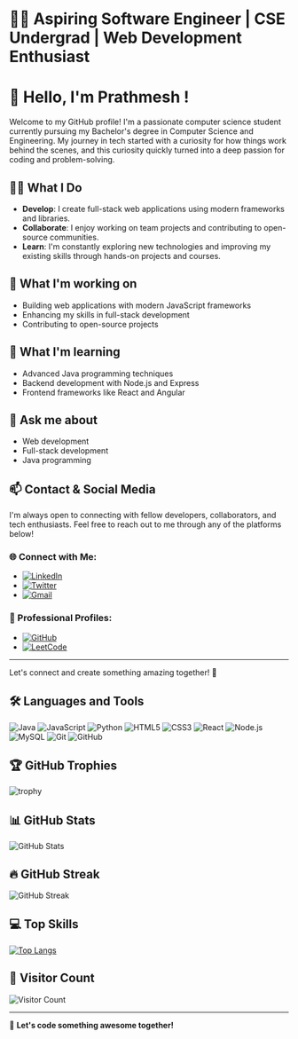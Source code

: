 # 👨‍💻 Aspiring Software Engineer | CSE Undergrad | Web Development Enthusiast

# 👋 Hello, I'm Prathmesh !

Welcome to my GitHub profile! I'm a passionate computer science student currently pursuing my Bachelor's degree in Computer Science and Engineering. My journey in tech started with a curiosity for how things work behind the scenes, and this curiosity quickly turned into a deep passion for coding and problem-solving.

## 👨‍💻 What I Do
- **Develop**: I create full-stack web applications using modern frameworks and libraries.
- **Collaborate**: I enjoy working on team projects and contributing to open-source communities.
- **Learn**: I'm constantly exploring new technologies and improving my existing skills through hands-on projects and courses.

## 🔭 What I'm working on
- Building web applications with modern JavaScript frameworks
- Enhancing my skills in full-stack development
- Contributing to open-source projects

## 🌱 What I'm learning
- Advanced Java programming techniques
- Backend development with Node.js and Express
- Frontend frameworks like React and Angular

## 💬 Ask me about
- Web development
- Full-stack development
- Java programming

## 📫 Contact & Social Media

I'm always open to connecting with fellow developers, collaborators, and tech enthusiasts. Feel free to reach out to me through any of the platforms below!

### 🌐 Connect with Me:
- [![LinkedIn](https://img.shields.io/badge/LinkedIn-%230077B5.svg?style=for-the-badge&logo=linkedin&logoColor=white)](https://www.linkedin.com/in/prathmesh-pawar-928731205)
- [![Twitter](https://img.shields.io/badge/Twitter-%231DA1F2.svg?style=for-the-badge&logo=twitter&logoColor=white)](https://twitter.com/PPrathmesh1570)
- [![Gmail](https://img.shields.io/badge/Gmail-D14836?style=for-the-badge&logo=gmail&logoColor=white)](mailto:pawarprathmesh840@gmail.com.com)

### 💼 Professional Profiles:
- [![GitHub](https://img.shields.io/badge/GitHub-%23181717.svg?style=for-the-badge&logo=github&logoColor=white)](https://github.com/Prathmesh-1570)
- [![LeetCode](https://img.shields.io/badge/LeetCode-FFA116?style=for-the-badge&logo=leetcode&logoColor=black)](https://leetcode.com/prathmesh_pawar_1570)
---
Let's connect and create something amazing together! 🚀


## 🛠️ Languages and Tools
![Java](https://img.shields.io/badge/Java-%23ED8B00.svg?style=for-the-badge&logo=java&logoColor=white)
![JavaScript](https://img.shields.io/badge/JavaScript-%23323330.svg?style=for-the-badge&logo=javascript&logoColor=%23F7DF1E)
![Python](https://img.shields.io/badge/Python-%233776AB.svg?style=for-the-badge&logo=python&logoColor=white)
![HTML5](https://img.shields.io/badge/HTML5-%23E34F26.svg?style=for-the-badge&logo=html5&logoColor=white)
![CSS3](https://img.shields.io/badge/CSS3-%231572B6.svg?style=for-the-badge&logo=css3&logoColor=white)
![React](https://img.shields.io/badge/React-%2361DAFB.svg?style=for-the-badge&logo=react&logoColor=white)
![Node.js](https://img.shields.io/badge/Node.js-%23339933.svg?style=for-the-badge&logo=node-dot-js&logoColor=white)
![MySQL](https://img.shields.io/badge/MySQL-%234479A1.svg?style=for-the-badge&logo=mysql&logoColor=white)
![Git](https://img.shields.io/badge/Git-%23F05033.svg?style=for-the-badge&logo=git&logoColor=white)
![GitHub](https://img.shields.io/badge/GitHub-%23181717.svg?style=for-the-badge&logo=github&logoColor=white)

## 🏆 GitHub Trophies
![trophy](https://github-profile-trophy.vercel.app/?username=Prathmesh-1570&theme=onedark)

## 📊 GitHub Stats
![GitHub Stats](https://github-readme-stats.vercel.app/api?username=Prathmesh-1570&show_icons=true&theme=radical)

## 🔥 GitHub Streak
![GitHub Streak](https://github-readme-streak-stats.herokuapp.com/?user=Prathmesh-1570&theme=radical)

## 💻 Top Skills
[![Top Langs](https://github-readme-stats.vercel.app/api/top-langs/?username=Prathmesh-1570&layout=compact&theme=radical)](https://github.com/yourusername/github-readme-stats)

## 👀 Visitor Count
![Visitor Count](https://visitor-badge.laobi.icu/badge?page_id=Prathmesh-1570.Prathmesh-1570)

---

🚀 **Let's code something awesome together!**

